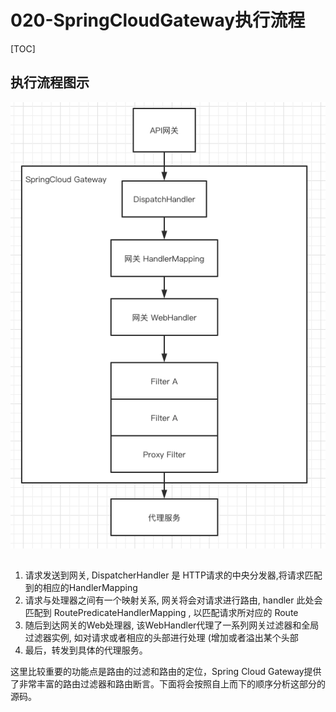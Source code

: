 # 020-SpringCloudGateway执行流程

[TOC]

## 执行流程图示

![image-20210402093925231](../../../../assets/image-20210402093925231.png)

## 

1. 请求发送到网关, DispatcherHandler 是 HTTP请求的中央分发器,将请求匹配到的相应的HandlerMapping
2. 请求与处理器之间有一个映射关系, 网关将会对请求进行路由, handler 此处会匹配到 RoutePredicateHandlerMapping , 以匹配请求所对应的 Route
3. 随后到达网关的Web处理器, 该WebHandler代理了一系列网关过滤器和全局过滤器实例, 如对请求或者相应的头部进行处理 (增加或者溢出某个头部
4. 最后，转发到具体的代理服务。

这里比较重要的功能点是路由的过滤和路由的定位，Spring Cloud Gateway提供了非常丰富的路由过滤器和路由断言。下面将会按照自上而下的顺序分析这部分的源码。

